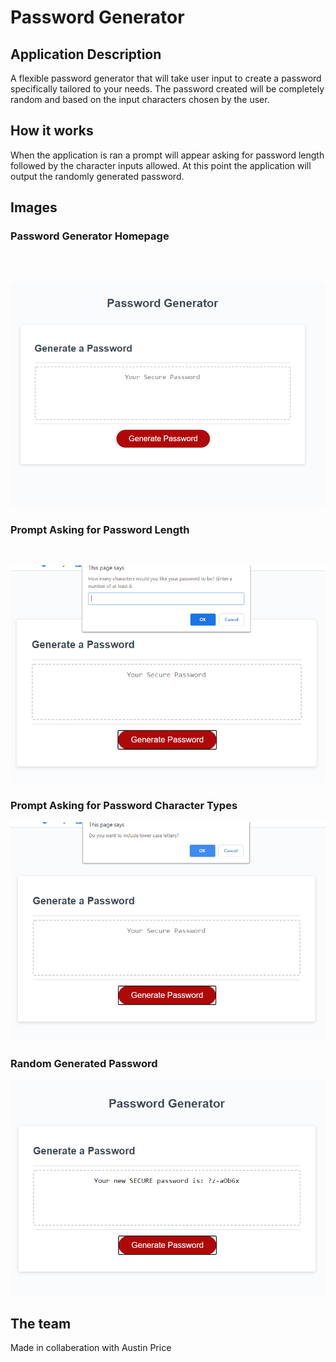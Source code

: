 # Password Generator

## Application Description

A flexible password generator that will take user input to create a password specifically tailored to your needs. The password created will be completely random and based on the input characters chosen by the user.

## How it works

When the application is ran a prompt will appear asking for password length followed by the character inputs allowed. At this point the application will output the randomly generated password.

## Images

### Password Generator Homepage

</br>
</br>

![Password Generator homepage](https://github.com/njderenne/password-generator/blob/master/Develop/images/screenshot-1.PNG?raw=true)

### Prompt Asking for Password Length

</br>

![Prompt asking for password length](https://github.com/njderenne/password-generator/blob/master/Develop/images/screenshot-2.PNG?raw=true)

### Prompt Asking for Password Character Types

![Prompt asking for password character types](https://github.com/njderenne/password-generator/blob/master/Develop/images/screenshot-3.PNG?raw=true)

### Random Generated Password

![Random generated password](https://github.com/njderenne/password-generator/blob/master/Develop/images/screenshot-4.PNG?raw=true)


## The team

Made in collaberation with Austin Price
